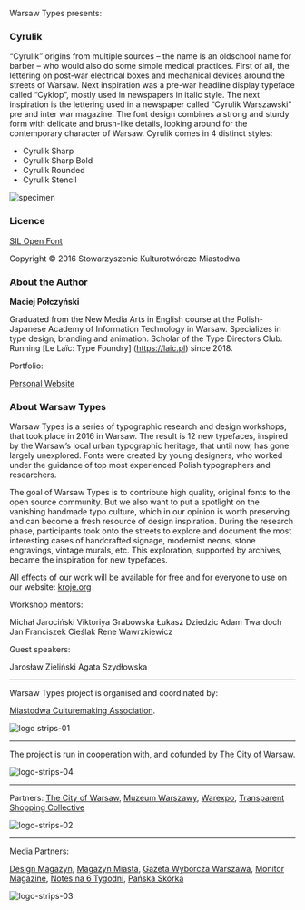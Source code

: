 Warsaw Types presents:

### Cyrulik

“Cyrulik” origins from multiple sources – the name is an oldschool name for barber – who would also do some simple medical practices. First of all, the lettering on post-war electrical boxes and mechanical devices around the streets of Warsaw. Next inspiration was a pre-war headline display typeface called “Cyklop”, mostly used in newspapers in italic style. The next inspiration is the lettering used in a newspaper called “Cyrulik Warszawski” pre and inter war magazine. The font design combines a strong and sturdy form with delicate and brush-like details, looking around for the contemporary character of Warsaw. Cyrulik comes in 4 distinct styles:

- Cyrulik Sharp
- Cyrulik Sharp Bold
- Cyrulik Rounded
- Cyrulik Stencil

 ![specimen](images/specimen.jpg)

### Licence

[SIL Open Font ](http://scripts.sil.org/OFL_web)

Copyright ©  2016 Stowarzyszenie Kulturotwórcze Miastodwa



### About the Author

**Maciej Połczyński**

Graduated from the New Media Arts in English course at the Polish-Japanese Academy of Information Technology in Warsaw. Specializes in type design, branding and animation. Scholar of the Type Directors Club. Running [Le Laïc: Type Foundry] (https://laic.pl) since 2018.
 
Portfolio:

[Personal Website](https://polczynski.info)




### About Warsaw Types

Warsaw Types is a series of typographic research and design workshops, that took place in 2016 in Warsaw. The result is 12 new typefaces, inspired by the Warsaw’s local urban typographic heritage, that until now, has gone largely unexplored. Fonts were created by young designers, who worked under the guidance of top most experienced Polish typographers and researchers.

The goal of Warsaw Types is to contribute high quality, original fonts to the open source community. But we also want to put a spotlight on the vanishing handmade typo culture, which in our opinion is worth preserving and can become a fresh resource of design inspiration. During the research phase, participants took onto the streets to explore and document the most interesting cases of handcrafted signage, modernist neons, stone engravings, vintage murals, etc. This exploration, supported by archives, became the inspiration for new typefaces.

All effects of our work will be available for free and for everyone to use on our website: [kroje.org](http://kroje.org)

Workshop mentors:

Michał Jarociński
Viktoriya Grabowska
Łukasz Dziedzic
Adam Twardoch
Jan Franciszek Cieślak
Rene Wawrzkiewicz

Guest speakers:

Jarosław Zieliński
Agata Szydłowska

------

Warsaw Types project  is organised and coordinated by:

 [Miastodwa Culturemaking Association](https://www.facebook.com/miastodwa/). 

 ![logo strips-01](images/logos-01.png)

------

 The project is run in cooperation with, and cofunded by [The City of Warsaw](http://www.um.warszawa.pl/). 

![logo-strips-04](images/logos-04.png)

------

Partners: 
[The City of Warsaw](http://www.um.warszawa.pl/), [Muzeum Warszawy](http://muzeumwarszawy.pl/), [Warexpo](http://www.warexpo.pl/), [Transparent Shopping Collective](http://transparentshopping.com/)

 ![logo-strips-02](images/logos-02.png)



------

Media Partners: 

[Design Magazyn](http://www.designmagazyn.pl/), [Magazyn Miasta](http://publica.pl/kategoria-produktu/magazyn-miasta), [Gazeta Wyborcza Warszawa](http://warszawa.wyborcza.pl/), [Monitor Magazine](http://monitor-magazine.com/), [Notes na 6 Tygodni](http://notesna6tygodni.pl/), [Pańska Skórka](http://www.panskaskorka.com/)

![logo-strips-03](images/logos-03.png)
